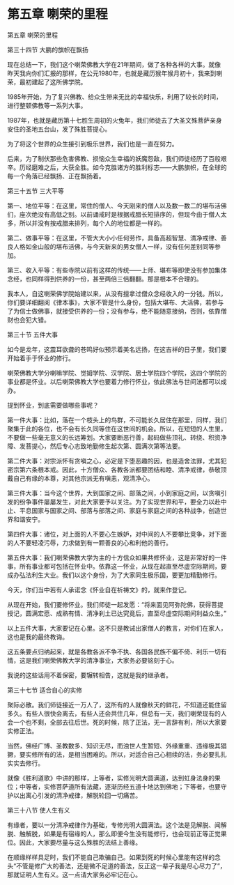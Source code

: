 # 第五章 喇荣的里程

第五章 喇荣的里程

第三十四节 大鹏的旗帜在飘扬

现在总结一下，我们这个喇荣佛教大学在21年期间，做了各种各样的大事。就像昨天我向你们汇报的那样，在公元1980年，也就是藏历猴年猴月初十，我来到喇荣，最初建起了这所佛学院。

1985年开始，为了复兴佛教、给众生带来无比的幸福快乐，利用了较长的时间，进行整顿佛教等一系列大事。

1987年，也就是藏历第十七胜生周初的火兔年，我们师徒去了大圣文殊菩萨亲身安住的圣地五台山，发了殊胜菩提心。

为了将这个世界的众生接引到极乐世界，我们也是一直在努力。

后来，为了制伏那些危害佛教、损恼众生幸福的妖魔怨敌，我们师徒经历了百般艰辛。历经磨难之后，大获全胜。如今克胜诸方的胜利标志——大鹏旗帜，在全球的每一个角落已经飘扬、正在飘扬着。

第三十五节 三大平等

第一、地位平等：在这里，常住的僧人、今天刚来的僧人以及数一数二的堪布活佛们，座次绝没有高低之别。以前诵戒时是根据戒腊长短排序的，但现今由于僧人太多，所以并没有按戒腊来排列，每个人的地位都是一样的。

第二、做事平等：在这里，不管大大小小任何劳作，具备高超智慧、清净戒律、善良人格如金山般的堪布活佛，与今天新来的男女僧人一样，没有任何差别同等参加。

第三、收入平等：有些寺院以前有这样的传统——上师、堪布等即使没有参加集体念经，也同样得到供养的一份，甚至两倍三倍翻翻。那是根本不合理的。

我本人，自这喇荣佛学院始建以来，从没有擅拿过僧众念经收入的一分钱。所以，你们要详细翻阅《律本事》，大家不管是什么身份，包括大堪布、大活佛，若参与了为信士做佛事，就接受供养的一份；没有参与，绝不能随意接纳，否则，依靠僧财也会犯大错。

第三十节 五件大事

如今是龙年，这震耳欲聋的苍鸣好似预示着美名远扬，在这吉祥的日子里，我们要开始着手于怀业的修行。

喇荣佛教大学分喇嘛学院、觉姆学院、汉学院、居士学院四个学院，这四个学院的事业都是怀业。以后喇荣佛教大学也要着力修行怀业，依此佛法与世间法都可以成办。

提到怀业，到底需要做哪些事呢？

第一件大事：比如，落在一个枝头上的鸟群，不可能长久居住在那里，同样，我们聚集于此的各位，也不会有长久同等住在这世间的机会。所以，在短短的人生里，不要做一些毫无意义的长远筹划。大家要断恶行善，起码做些顶礼、转绕、积资净障、发菩提心，然后专心志致地勤修生起次第、圆满次第等法要。

第二件大事：对宗派怀有贪嗔之心，必定是下堕恶趣的因，也是造舍法罪，尤其犯密宗第六条根本戒。因此，十方僧众、各教各派都要团结和睦、清净戒律，恭敬顶戴自己有缘的本尊，对其他宗派无有嗔恚，观清净心。

第三件大事：当今这个世界，大到国家之间、部落之间，小到家庭之间，以贪嗔引发的纷争事件屡屡发生，对此大家要予以关注。为了实现世界和平，要全力以赴中止、平息国家与国家之间、部落与部落之间、家庭与家庭之间的各种战争，创造世界和谐安宁。

第四件大事：诸位，对上面的人不要心生嫉妒，对中间的人不要攀比竞争，对下面的人不要轻凌污辱，力求做到有一颗善良的心和利他的善行。

第五件大事：我们喇荣佛教大学为主的十方信众如果共修怀业，这是非常好的一件事，所有事业都可包括在怀业中。依靠这一怀业，从现在起直至尽虚空际期间，要成办弘法利生大业。我们以这个身份，为了大家同生极乐国，要更加精勤修行。

今天，你们当中若有人承诺念《怀业自在祈祷文》的，就来作登记。

从现在开始，我们要修怀业。我们师徒一起发愿：“将来面见阿弥陀佛，获得菩提授记，圆满宏愿、成熟有情、清净刹土已达究竟后，直至尽虚空际期间利益众生。”

以上五件大事，大家要记在心里。这不只是教诫出家僧人的教言，对你们在家人，这也是我的最终教诲。

这五条要点归纳起来，就是各教各派不争不执、各国各民族不偏不倚、利乐一切有情，这是我们喇荣佛教大学的清净事业，大家务必要铭刻于心。

我说的这些话用不着保密，要辗转相告，这就是我的继承者。

第三十七节 适合自心的实修

聚际必散。我们师徒接近一万人了，这所有的人就像秋天的鲜花，不知道还能住留多久。有些人很快会离去，有些人还会共住几年，但总有一天，我们喇荣现有的人会一个也不剩，全部去往后世。死的时候，除了正法，无一言辞有利，所以大家要实修正法。

当然，佛经广博、圣教数多、知识无尽，而浊世人生暂短、外缘重重、违缘极其猖獗，要实修所有的法，是相当困难的。所以，对适合自己心相续的法，务必要扎扎实实去修行。

就像《胜利道歌》中讲的那样，上等者，实修光明大圆满道，达到虹身法身的果位；中等者，实修菩萨道所有法藏，逐渐历经五道十地达到佛地；下等者，也要守护以出离心引发的清净戒律，解脱轮回一切痛苦。

第三十八节 使人生有义

有缘者，要以一分清净戒律作为基础，专修光明大圆满法。这个法是见解脱、闻解脱、触解脱，如果是有宿缘的人，那么即便今生没有能修行，也会现前正等正觉果位。因此，大家要尽量与这么殊胜的法结上善缘。

在顺缘样样具足时，我们不能自己欺骗自己。如果到死的时候心里能有这样的念头“不管是修广大的善法，还是微不足道的善法，反正这一辈子我是尽心尽力了”，那就证明人生有义。这一点请大家务必牢记在心。

